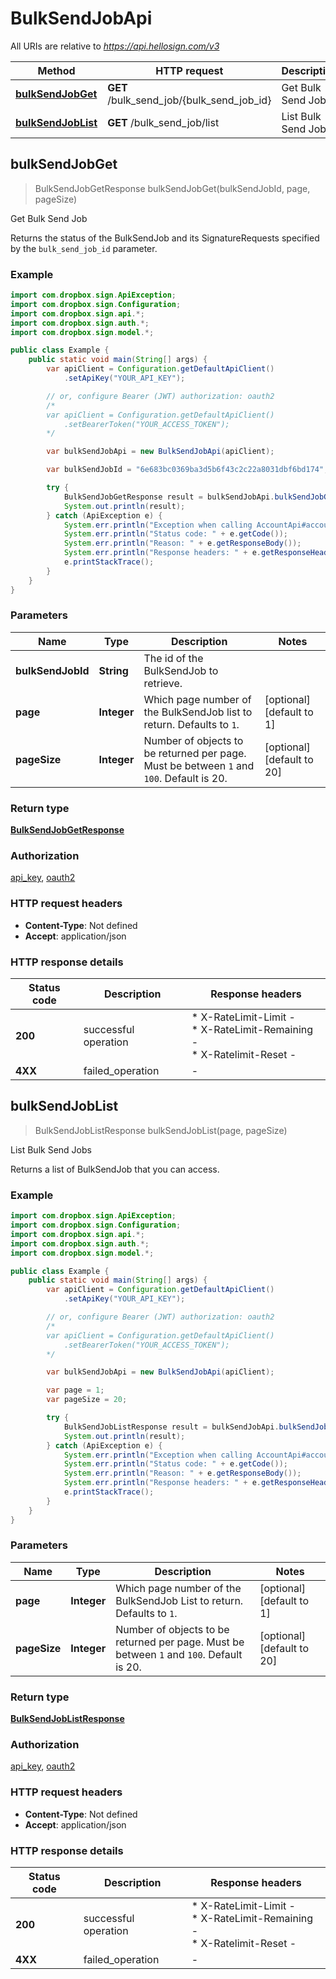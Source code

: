 # BulkSendJobApi

All URIs are relative to *https://api.hellosign.com/v3*

Method | HTTP request | Description
------------- | ------------- | -------------
[**bulkSendJobGet**](BulkSendJobApi.md#bulkSendJobGet) | **GET** /bulk_send_job/{bulk_send_job_id} | Get Bulk Send Job
[**bulkSendJobList**](BulkSendJobApi.md#bulkSendJobList) | **GET** /bulk_send_job/list | List Bulk Send Jobs



## bulkSendJobGet

> BulkSendJobGetResponse bulkSendJobGet(bulkSendJobId, page, pageSize)

Get Bulk Send Job

Returns the status of the BulkSendJob and its SignatureRequests specified by the `bulk_send_job_id` parameter.

### Example

```java
import com.dropbox.sign.ApiException;
import com.dropbox.sign.Configuration;
import com.dropbox.sign.api.*;
import com.dropbox.sign.auth.*;
import com.dropbox.sign.model.*;

public class Example {
    public static void main(String[] args) {
        var apiClient = Configuration.getDefaultApiClient()
            .setApiKey("YOUR_API_KEY");

        // or, configure Bearer (JWT) authorization: oauth2
        /*
        var apiClient = Configuration.getDefaultApiClient()
            .setBearerToken("YOUR_ACCESS_TOKEN");
        */

        var bulkSendJobApi = new BulkSendJobApi(apiClient);

        var bulkSendJobId = "6e683bc0369ba3d5b6f43c2c22a8031dbf6bd174";

        try {
            BulkSendJobGetResponse result = bulkSendJobApi.bulkSendJobGet(bulkSendJobId);
            System.out.println(result);
        } catch (ApiException e) {
            System.err.println("Exception when calling AccountApi#accountCreate");
            System.err.println("Status code: " + e.getCode());
            System.err.println("Reason: " + e.getResponseBody());
            System.err.println("Response headers: " + e.getResponseHeaders());
            e.printStackTrace();
        }
    }
}

```

### Parameters


Name | Type | Description  | Notes
------------- | ------------- | ------------- | -------------
 **bulkSendJobId** | **String**| The id of the BulkSendJob to retrieve. |
 **page** | **Integer**| Which page number of the BulkSendJob list to return. Defaults to `1`. | [optional] [default to 1]
 **pageSize** | **Integer**| Number of objects to be returned per page. Must be between `1` and `100`. Default is 20. | [optional] [default to 20]

### Return type

[**BulkSendJobGetResponse**](BulkSendJobGetResponse.md)

### Authorization

[api_key](../README.md#api_key), [oauth2](../README.md#oauth2)

### HTTP request headers

- **Content-Type**: Not defined
- **Accept**: application/json

### HTTP response details
| Status code | Description | Response headers |
|-------------|-------------|------------------|
| **200** | successful operation |  * X-RateLimit-Limit -  <br>  * X-RateLimit-Remaining -  <br>  * X-Ratelimit-Reset -  <br>  |
| **4XX** | failed_operation |  -  |


## bulkSendJobList

> BulkSendJobListResponse bulkSendJobList(page, pageSize)

List Bulk Send Jobs

Returns a list of BulkSendJob that you can access.

### Example

```java
import com.dropbox.sign.ApiException;
import com.dropbox.sign.Configuration;
import com.dropbox.sign.api.*;
import com.dropbox.sign.auth.*;
import com.dropbox.sign.model.*;

public class Example {
    public static void main(String[] args) {
        var apiClient = Configuration.getDefaultApiClient()
            .setApiKey("YOUR_API_KEY");

        // or, configure Bearer (JWT) authorization: oauth2
        /*
        var apiClient = Configuration.getDefaultApiClient()
            .setBearerToken("YOUR_ACCESS_TOKEN");
        */

        var bulkSendJobApi = new BulkSendJobApi(apiClient);

        var page = 1;
        var pageSize = 20;

        try {
            BulkSendJobListResponse result = bulkSendJobApi.bulkSendJobList(page, pageSize);
            System.out.println(result);
        } catch (ApiException e) {
            System.err.println("Exception when calling AccountApi#accountCreate");
            System.err.println("Status code: " + e.getCode());
            System.err.println("Reason: " + e.getResponseBody());
            System.err.println("Response headers: " + e.getResponseHeaders());
            e.printStackTrace();
        }
    }
}

```

### Parameters


Name | Type | Description  | Notes
------------- | ------------- | ------------- | -------------
 **page** | **Integer**| Which page number of the BulkSendJob List to return. Defaults to `1`. | [optional] [default to 1]
 **pageSize** | **Integer**| Number of objects to be returned per page. Must be between `1` and `100`. Default is 20. | [optional] [default to 20]

### Return type

[**BulkSendJobListResponse**](BulkSendJobListResponse.md)

### Authorization

[api_key](../README.md#api_key), [oauth2](../README.md#oauth2)

### HTTP request headers

- **Content-Type**: Not defined
- **Accept**: application/json

### HTTP response details
| Status code | Description | Response headers |
|-------------|-------------|------------------|
| **200** | successful operation |  * X-RateLimit-Limit -  <br>  * X-RateLimit-Remaining -  <br>  * X-Ratelimit-Reset -  <br>  |
| **4XX** | failed_operation |  -  |

